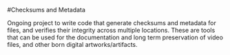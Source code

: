 #Checksums and Metadata

Ongoing project to write code that generate checksums and metadata for files, and verifies their integrity across multiple locations. These are tools that can be used for the documentation and long term preservation of video files, and other born digital artworks/artifacts.
